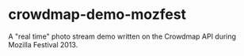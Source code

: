 crowdmap-demo-mozfest
=====================

A "real time" photo stream demo written on the Crowdmap API during Mozilla Festival 2013.
